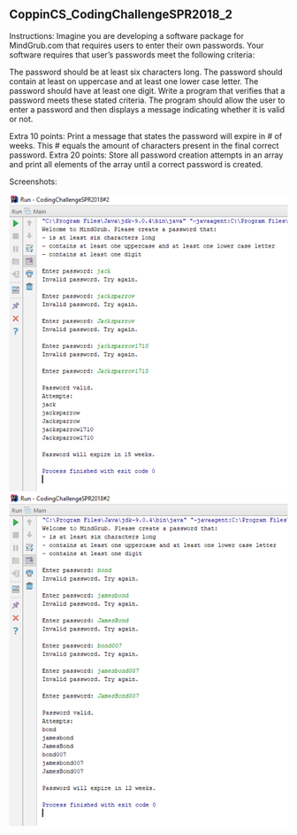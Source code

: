 ## CoppinCS_CodingChallengeSPR2018_2

Instructions:
Imagine you are developing a software package for MindGrub.com that requires users to enter their own passwords.  Your software requires that user’s passwords meet the following criteria:

The password should be at least six characters long.
The password should contain at least on uppercase and at least one lower case letter.
The password should have at least one digit.
Write a program that verifies that a password meets these stated criteria.  The program should allow the user to enter a password and then displays a message indicating whether it is valid or not.

Extra 10 points:  Print a message that states the password will expire in # of weeks.  This # equals the amount of characters present in the final correct password.
Extra 20 points:  Store all password creation attempts in an array and print all elements of the array until a correct password is created.

Screenshots:

![alt text](https://github.com/techinologic/CoppinCS_CodingChallengeSPR2018_2/blob/master/ss1.PNG?raw=true")
![alt text](https://github.com/techinologic/CoppinCS_CodingChallengeSPR2018_2/blob/master/ss2.PNG?raw=true")

